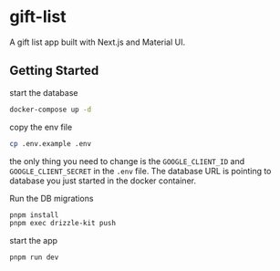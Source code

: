 # gift-list

A gift list app built with Next.js and Material UI.

## Getting Started

start the database

```bash
docker-compose up -d
```

copy the env file

```bash
cp .env.example .env
```

the only thing you need to change is the `GOOGLE_CLIENT_ID` and `GOOGLE_CLIENT_SECRET` in the `.env` file. The database URL is pointing to database you just started in the docker container.

Run the DB migrations

```bash
pnpm install
pnpm exec drizzle-kit push
```

start the app

```bash
pnpm run dev
```
